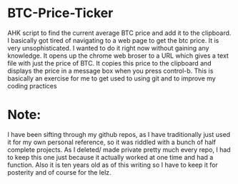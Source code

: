 # BTC-Price-Ticker
AHK script to find the current average BTC price and add it to the clipboard.
I basically got tired of navigating to a web page to get the btc price. 
It is very unsophisticated. I wanted to do it right now without gaining any knowledge.
It opens up the chrome web broser to a URL which gives a text file with just the price of BTC.
It copies this price to the clipboard and displays the price in a message box when you press control-b.
This is basically an exercise for me to get used to using git and to improve my coding practices


# Note: 
I have been sifting through my github  repos, as I have traditionally just used it for my own personal reference, so it was riddled with a bunch of half complete projects. As I deleted/ made private pretty much every repo, I had to keep this one just because it actually worked at one time and had a function. Also it is ten years old as of this writing so I have to keep it for posterity and of course for the lelz.
